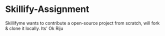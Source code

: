 # Skillify-Assignment
Skillifyme wants to contribute a open-source project from scratch, will fork &amp; clone it locally.
Its' Ok Riju
